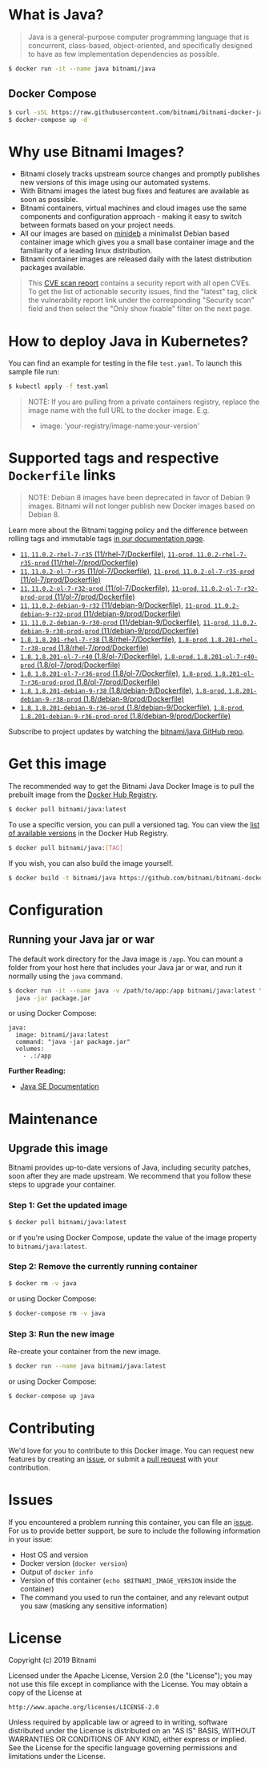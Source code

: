 # What is Java?

> Java is a general-purpose computer programming language that is concurrent, class-based, object-oriented, and specifically designed to have as few implementation dependencies as possible.

```bash
$ docker run -it --name java bitnami/java
```

## Docker Compose

```bash
$ curl -sSL https://raw.githubusercontent.com/bitnami/bitnami-docker-java/master/docker-compose.yml > docker-compose.yml
$ docker-compose up -d
```

# Why use Bitnami Images?

* Bitnami closely tracks upstream source changes and promptly publishes new versions of this image using our automated systems.
* With Bitnami images the latest bug fixes and features are available as soon as possible.
* Bitnami containers, virtual machines and cloud images use the same components and configuration approach - making it easy to switch between formats based on your project needs.
* All our images are based on [minideb](https://github.com/bitnami/minideb) a minimalist Debian based container image which gives you a small base container image and the familiarity of a leading linux distribution.
* Bitnami container images are released daily with the latest distribution packages available.


> This [CVE scan report](https://quay.io/repository/bitnami/java?tab=tags) contains a security report with all open CVEs. To get the list of actionable security issues, find the "latest" tag, click the vulnerability report link under the corresponding "Security scan" field and then select the "Only show fixable" filter on the next page.

# How to deploy Java in Kubernetes?

You can find an example for testing in the file `test.yaml`. To launch this sample file run:

```bash
$ kubectl apply -f test.yaml
```

> NOTE: If you are pulling from a private containers registry, replace the image name with the full URL to the docker image. E.g.
>
> - image: 'your-registry/image-name:your-version'

# Supported tags and respective `Dockerfile` links

> NOTE: Debian 8 images have been deprecated in favor of Debian 9 images. Bitnami will not longer publish new Docker images based on Debian 8.

Learn more about the Bitnami tagging policy and the difference between rolling tags and immutable tags [in our documentation page](https://docs.bitnami.com/containers/how-to/understand-rolling-tags-containers/).


- [`11`, `11.0.2-rhel-7-r35` (11/rhel-7/Dockerfile)](https://github.com/bitnami/bitnami-docker-java/blob/11.0.2-rhel-7-r35/11/rhel-7/Dockerfile), [`11-prod`, `11.0.2-rhel-7-r35-prod` (11/rhel-7/prod/Dockerfile)](https://github.com/bitnami/bitnami-docker-java/blob/11.0.2-rhel-7-r35/11/rhel-7/prod/Dockerfile)
- [`11`, `11.0.2-ol-7-r35` (11/ol-7/Dockerfile)](https://github.com/bitnami/bitnami-docker-java/blob/11.0.2-ol-7-r35/11/ol-7/Dockerfile), [`11-prod`, `11.0.2-ol-7-r35-prod` (11/ol-7/prod/Dockerfile)](https://github.com/bitnami/bitnami-docker-java/blob/11.0.2-ol-7-r35/11/ol-7/prod/Dockerfile)
- [`11`, `11.0.2-ol-7-r32-prod` (11/ol-7/Dockerfile)](https://github.com/bitnami/bitnami-docker-java/blob/11.0.2-ol-7-r32-prod/11/ol-7/Dockerfile), [`11-prod`, `11.0.2-ol-7-r32-prod-prod` (11/ol-7/prod/Dockerfile)](https://github.com/bitnami/bitnami-docker-java/blob/11.0.2-ol-7-r32-prod/11/ol-7/prod/Dockerfile)
- [`11`, `11.0.2-debian-9-r32` (11/debian-9/Dockerfile)](https://github.com/bitnami/bitnami-docker-java/blob/11.0.2-debian-9-r32/11/debian-9/Dockerfile), [`11-prod`, `11.0.2-debian-9-r32-prod` (11/debian-9/prod/Dockerfile)](https://github.com/bitnami/bitnami-docker-java/blob/11.0.2-debian-9-r32/11/debian-9/prod/Dockerfile)
- [`11`, `11.0.2-debian-9-r30-prod` (11/debian-9/Dockerfile)](https://github.com/bitnami/bitnami-docker-java/blob/11.0.2-debian-9-r30-prod/11/debian-9/Dockerfile), [`11-prod`, `11.0.2-debian-9-r30-prod-prod` (11/debian-9/prod/Dockerfile)](https://github.com/bitnami/bitnami-docker-java/blob/11.0.2-debian-9-r30-prod/11/debian-9/prod/Dockerfile)
- [`1.8`, `1.8.201-rhel-7-r38` (1.8/rhel-7/Dockerfile)](https://github.com/bitnami/bitnami-docker-java/blob/1.8.201-rhel-7-r38/1.8/rhel-7/Dockerfile), [`1.8-prod`, `1.8.201-rhel-7-r38-prod` (1.8/rhel-7/prod/Dockerfile)](https://github.com/bitnami/bitnami-docker-java/blob/1.8.201-rhel-7-r38/1.8/rhel-7/prod/Dockerfile)
- [`1.8`, `1.8.201-ol-7-r40` (1.8/ol-7/Dockerfile)](https://github.com/bitnami/bitnami-docker-java/blob/1.8.201-ol-7-r40/1.8/ol-7/Dockerfile), [`1.8-prod`, `1.8.201-ol-7-r40-prod` (1.8/ol-7/prod/Dockerfile)](https://github.com/bitnami/bitnami-docker-java/blob/1.8.201-ol-7-r40/1.8/ol-7/prod/Dockerfile)
- [`1.8`, `1.8.201-ol-7-r36-prod` (1.8/ol-7/Dockerfile)](https://github.com/bitnami/bitnami-docker-java/blob/1.8.201-ol-7-r36-prod/1.8/ol-7/Dockerfile), [`1.8-prod`, `1.8.201-ol-7-r36-prod-prod` (1.8/ol-7/prod/Dockerfile)](https://github.com/bitnami/bitnami-docker-java/blob/1.8.201-ol-7-r36-prod/1.8/ol-7/prod/Dockerfile)
- [`1.8`, `1.8.201-debian-9-r38` (1.8/debian-9/Dockerfile)](https://github.com/bitnami/bitnami-docker-java/blob/1.8.201-debian-9-r38/1.8/debian-9/Dockerfile), [`1.8-prod`, `1.8.201-debian-9-r38-prod` (1.8/debian-9/prod/Dockerfile)](https://github.com/bitnami/bitnami-docker-java/blob/1.8.201-debian-9-r38/1.8/debian-9/prod/Dockerfile)
- [`1.8`, `1.8.201-debian-9-r36-prod` (1.8/debian-9/Dockerfile)](https://github.com/bitnami/bitnami-docker-java/blob/1.8.201-debian-9-r36-prod/1.8/debian-9/Dockerfile), [`1.8-prod`, `1.8.201-debian-9-r36-prod-prod` (1.8/debian-9/prod/Dockerfile)](https://github.com/bitnami/bitnami-docker-java/blob/1.8.201-debian-9-r36-prod/1.8/debian-9/prod/Dockerfile)

Subscribe to project updates by watching the [bitnami/java GitHub repo](https://github.com/bitnami/bitnami-docker-java).

# Get this image

The recommended way to get the Bitnami Java Docker Image is to pull the prebuilt image from the [Docker Hub Registry](https://hub.docker.com/r/bitnami/java).

```bash
$ docker pull bitnami/java:latest
```

To use a specific version, you can pull a versioned tag. You can view the [list of available versions](https://hub.docker.com/r/bitnami/java/tags/) in the Docker Hub Registry.

```bash
$ docker pull bitnami/java:[TAG]
```

If you wish, you can also build the image yourself.

```bash
$ docker build -t bitnami/java https://github.com/bitnami/bitnami-docker-java.git
```

# Configuration

## Running your Java jar or war

The default work directory for the Java image is `/app`. You can mount a folder from your host here that includes your Java jar or war, and run it normally using the `java` command.

```bash
$ docker run -it --name java -v /path/to/app:/app bitnami/java:latest \
  java -jar package.jar
```

or using Docker Compose:

```
java:
  image: bitnami/java:latest
  command: "java -jar package.jar"
  volumes:
    - .:/app
```

**Further Reading:**

  - [Java SE Documentation](https://docs.oracle.com/javase/8/docs/api/)

# Maintenance

## Upgrade this image

Bitnami provides up-to-date versions of Java, including security patches, soon after they are made upstream. We recommend that you follow these steps to upgrade your container.

### Step 1: Get the updated image

```bash
$ docker pull bitnami/java:latest
```

or if you're using Docker Compose, update the value of the image property to `bitnami/java:latest`.

### Step 2: Remove the currently running container

```bash
$ docker rm -v java
```

or using Docker Compose:

```bash
$ docker-compose rm -v java
```

### Step 3: Run the new image

Re-create your container from the new image.

```bash
$ docker run --name java bitnami/java:latest
```

or using Docker Compose:

```bash
$ docker-compose up java
```

# Contributing

We'd love for you to contribute to this Docker image. You can request new features by creating an [issue](https://github.com/bitnami/bitnami-docker-java/issues), or submit a [pull request](https://github.com/bitnami/bitnami-docker-java/pulls) with your contribution.

# Issues

If you encountered a problem running this container, you can file an [issue](https://github.com/bitnami/bitnami-docker-java/issues). For us to provide better support, be sure to include the following information in your issue:

- Host OS and version
- Docker version (`docker version`)
- Output of `docker info`
- Version of this container (`echo $BITNAMI_IMAGE_VERSION` inside the container)
- The command you used to run the container, and any relevant output you saw (masking any sensitive
information)

# License

Copyright (c) 2019 Bitnami

Licensed under the Apache License, Version 2.0 (the "License");
you may not use this file except in compliance with the License.
You may obtain a copy of the License at

    http://www.apache.org/licenses/LICENSE-2.0

Unless required by applicable law or agreed to in writing, software
distributed under the License is distributed on an "AS IS" BASIS,
WITHOUT WARRANTIES OR CONDITIONS OF ANY KIND, either express or implied.
See the License for the specific language governing permissions and
limitations under the License.
